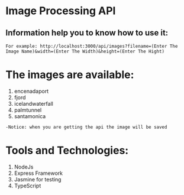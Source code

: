 # Image Processing API

## Information help you to know how to use it:

```
For example: http://localhost:3000/api/images?filename=(Enter The Image Name)&width=(Enter The Width)&height=(Enter The Hight)
```

# The images are available:

1. encenadaport
2. fjord
3. icelandwaterfall
4. palmtunnel
5. santamonica

```
-Notice: when you are getting the api the image will be saved
```

# Tools and Technologies:
1. NodeJs 
2. Express Framework
3. Jasmine for testing
4. TypeScript
